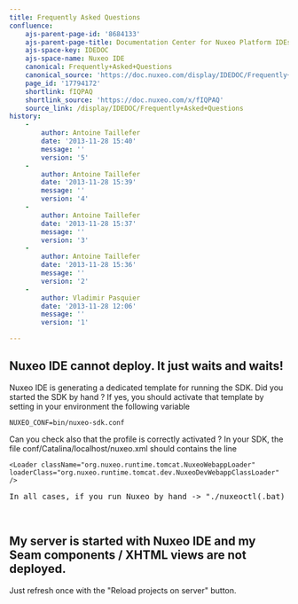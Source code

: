 ```yaml
---
title: Frequently Asked Questions
confluence:
    ajs-parent-page-id: '8684133'
    ajs-parent-page-title: Documentation Center for Nuxeo Platform IDEs
    ajs-space-key: IDEDOC
    ajs-space-name: Nuxeo IDE
    canonical: Frequently+Asked+Questions
    canonical_source: 'https://doc.nuxeo.com/display/IDEDOC/Frequently+Asked+Questions'
    page_id: '17794172'
    shortlink: fIQPAQ
    shortlink_source: 'https://doc.nuxeo.com/x/fIQPAQ'
    source_link: /display/IDEDOC/Frequently+Asked+Questions
history:
    - 
        author: Antoine Taillefer
        date: '2013-11-28 15:40'
        message: ''
        version: '5'
    - 
        author: Antoine Taillefer
        date: '2013-11-28 15:39'
        message: ''
        version: '4'
    - 
        author: Antoine Taillefer
        date: '2013-11-28 15:37'
        message: ''
        version: '3'
    - 
        author: Antoine Taillefer
        date: '2013-11-28 15:36'
        message: ''
        version: '2'
    - 
        author: Vladimir Pasquier
        date: '2013-11-28 12:06'
        message: ''
        version: '1'

---
```

## Nuxeo IDE cannot deploy. It just waits and waits!

<div class="item-right">

<div class="answer-body">

Nuxeo IDE is generating a dedicated template for running the SDK. Did you started the SDK by hand ? If yes, you should activate that template by setting in your environment the following variable

```
NUXEO_CONF=bin/nuxeo-sdk.conf 
```

Can you check also that the profile is correctly activated ? In your SDK, the file conf/Catalina/localhost/nuxeo.xml should contains the line

```
<Loader className="org.nuxeo.runtime.tomcat.NuxeoWebappLoader" loaderClass="org.nuxeo.runtime.tomcat.dev.NuxeoDevWebappClassLoader" /> 
```

<pre>In all cases, if you run Nuxeo by hand -> "./nuxeoctl(.bat) console" you should see much more information to debug it.</pre>

&nbsp;

## My server is started with Nuxeo IDE and my Seam components / XHTML views are not deployed.

Just refresh once with the "Reload projects on server" button.</div>

</div>

&nbsp;